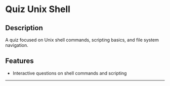# Quiz Unix Shell

## Description
A quiz focused on Unix shell commands, scripting basics, and file system navigation.

## Features
- Interactive questions on shell commands and scripting

---
